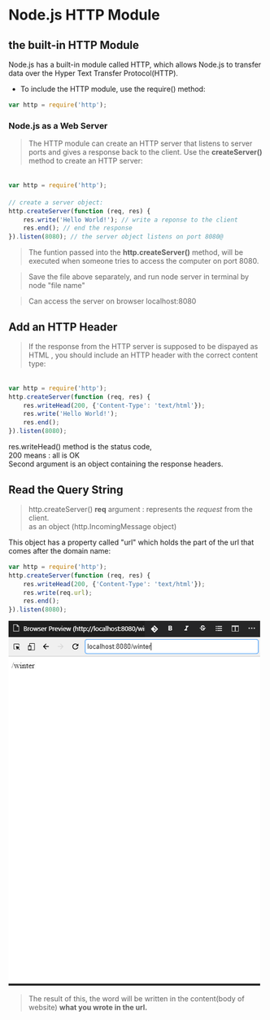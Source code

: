 # Node.js HTTP Module

## the built-in HTTP Module

Node.js has a built-in module called HTTP, which allows Node.js to transfer data over the Hyper Text Transfer Protocol(HTTP).

- To include the HTTP module, use the require() method:

```js
var http = require('http');
```

### Node.js as a Web Server

> The HTTP module can create an HTTP server that listens to server ports and gives a response back to the client.
Use the **createServer()** method to create an HTTP server:

```js

var http = require('http');

// create a server object:
http.createServer(function (req, res) {
    res.write('Hello World!'); // write a reponse to the client
    res.end(); // end the response
}).listen(8080); // the server object listens on port 8080@
```

> The funtion passed into the **http.createServer()** method, will be executed when someone tries to access the computer on port 8080.

> Save the file above separately, and run node server in terminal by node "file name"

> Can access the server on browser localhost:8080

## Add an HTTP Header

> If the response from the HTTP server is supposed to be dispayed as HTML , you should include an HTTP header with the correct content type:


```js

var http = require('http');
http.createServer(function (req, res) {
    res.writeHead(200, {'Content-Type': 'text/html'});
    res.write('Hello World!');
    res.end(); 
}).listen(8080);
```

res.writeHead() method is the status code,<br>
200 means : all is OK <br>
Second argument is an object containing the response headers.

## Read the Query String

> http.createServer() **req** argument : represents the *request* from the client.<br>
as an object (http.IncomingMessage object)<br>


This object has a property called "url" which holds the part of the url that comes after the domain name:

```js
var http = require('http');
http.createServer(function (req, res) {
    res.writeHead(200, {'Content-Type': 'text/html'});
    res.write(req.url);
    res.end();
}).listen(8080);
```

<img src="img/2.png">

> The result of this, the word will be written in the content(body of website) **what you wrote in the url.**

